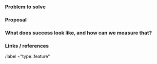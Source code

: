 ### Problem to solve

<!-- What problem do we solve? -->

### Proposal

<!-- How are we going to solve the problem? -->

### What does success look like, and how can we measure that?

<!-- Define both the success metrics and acceptance criteria. -->

### Links / references

/label ~"type::feature"
